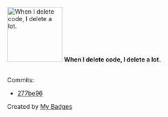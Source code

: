 <img src="https://github.com/my-badges/my-badges/blob/master/src/all-badges/mass-delete-commit/mass-delete-commit-10k.png?raw=true" alt="When I delete code, I delete a lot." title="When I delete code, I delete a lot." width="128">
<strong>When I delete code, I delete a lot.</strong>
<br><br>

Commits:

- <a href="https://github.com/qoomon/actions--create-tag/commit/277be9675c4e973d27c4d316ab9c2ffdbc1b7982">277be96</a>


Created by <a href="https://github.com/my-badges/my-badges">My Badges</a>